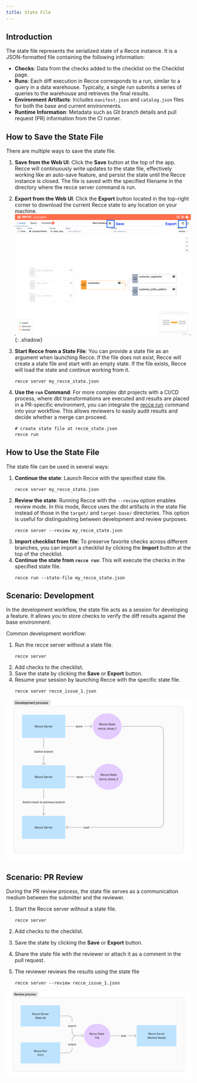 ```yaml
---
title: State File
---
```


## Introduction

The state file represents the serialized state of a Recce instance. It is a JSON-formatted file containing the following information:

- **Checks**: Data from the checks added to the checklist on the Checklist page.
- **Runs**: Each diff execution in Recce corresponds to a run, similar to a query in a data warehouse. Typically, a single run submits a series of queries to the warehouse and retrieves the final results.
- **Environment Artifacts**: Includes `manifest.json` and `catalog.json` files for both the base and current environments.
- **Runtime Information**: Metadata such as Git branch details and pull request (PR) information from the CI runner.

## How to Save the State File

There are multiple ways to save the state file.

1. **Save from the Web UI**: Click the **Save** button at the top of the app. Recce will continuously write updates to the state file, effectively working like an auto-save feature, and persist the state until the Recce instance is closed. The file is saved with the specified filename in the directory where the recce server command is run.

1. **Export from the Web UI**: Click the **Export** button located in the top-right corner to download the current Recce state to any location on your machine.
   ![](../assets/images/8-technical-concepts/state-file-save.png){: .shadow}

1. **Start Recce from a State File**: You can provide a state file as an argument when launching Recce. If the file does not exist, Recce will create a state file and start with an empty state. If the file exists, Recce will load the state and continue working from it.
   ```
   recce server my_recce_state.json
   ```

1. **Use the `run` Command**: For more complex dbt projects with a CI/CD process, where dbt transformations are executed and results are placed in a PR-specific environment, you can integrate the [recce run](./recce-run.md) command into your workflow. This allows reviewers to easily audit results and decide whether a merge can proceed.
   ```
   # create state file at recce_state.json
   recce run
   ```


## How to Use the State File

The state file can be used in several ways:

1. **Continue the state**: Launch Recce with the specified state file.
   ```
   recce server my_recce_state.json
   ```
1. **Review the state**: Running Recce with the `--review` option enables review mode. In this mode, Recce uses the dbt artifacts in the state file instead of those in the `target/` and `target-base/` directories. This option is useful for distinguishing between development and review purposes.
   ```
   recce server --review my_recce_state.json
   ```
1. **Import checklist from file**: To preserve favorite checks across different branches, you can import a checklist by clicking the **Import** button at the top of the checklist.
1. **Continue the state from `recce run`**: This will execute the checks in the specified state file.
   ```
   recce run --state-file my_recce_state.json
   ```

## Scenario: Development

In the development workflow, the state file acts as a session for developing a feature. It allows you to store checks to verify the diff results against the base environment.

Common development workflow:

1. Run the recce server without a state file.
    ```
    recce server
    ```
1. Add checks to the checklist.
1. Save the state by clicking the **Save** or **Export** button.
1. Resume your session by launching Recce with the specific state file.
    ```
    recce server recce_issue_1.json
    ```

![State File For Development](../assets/images/8-technical-concepts/state-file-dev.png)

## Scenario: PR Review

During the PR review process, the state file serves as a communication medium between the submitter and the reviewer.

1. Start the Recce server without a state file.
    ```
    recce server
    ```
1. Add checks to the checklist.
1. Save the state by clicking the **Save** or **Export** button.
1. Share the state file with the reviewer or attach it as a comment in the pull request.
1. The reviewer reviews the results using the state file

    ```
    recce server --review recce_issue_1.json
    ```

![State File For PR Review](../assets/images/8-technical-concepts/state-file-pr.png)

<!-- ## Recce Cloud

!!! Note

    Currently, Recce Cloud is still under development. If you are interested, please [sign up for a Recce Cloud invite](https://reccehq.com/) or contact us in the [dbt slack #tool-recce channel](https://getdbt.slack.com/archives/C05C28V7CPP)

Although a state file can store the state, it is not very suitable for recording the latest review status of a PR. Especially since a PR may include the submitter, reviewer, and the automated processes in the CI workflow. The purpose of Recce Cloud is to solve the PR review status management issue.

***Prerequisites***

Before uploading the state file to Recce Cloud, you need to define a password to encrypt the state file. The password is used to encrypt the state file before uploading it to Recce Cloud. It will also be used to decrypt the state file when you download it from Recce Cloud. The password is not stored in Recce Cloud, so you need to keep it safe.

### PR Review Workflow

This is a most common workflow: the submitter pushes commits to the GitHub PR, and the reviewer is responsible for reviewing/auditing the PR. This includes checking code changes, ensuring requirements are met, and assessing whether there is any impact on existing models.

**As a submitter**

1. Push changes to the remote
1. Create PR for review
1. Run dbt to prepare the PR review environment
   ```
   dbt run
   ```
1. Launch recce server for this PR branch
    ```
    recce server --cloud --password <password-to-encrypt-state-file>
    ```
1. Add recce checks for review
1. Leave description and screenshots in the PR comments

**As a reviewer**

1. Checkout the PR branch
1. Launch recce server for this PR branch in the review mode
   ```
   recce server --review --cloud --password <password-to-encrypt-state-file>
   ```
1. If all checks are good, mark all checks as **Approved**. Otherwise, leave comment in the PR comment or the recce check description.

### PR Review Workflow with CI

For more mature projects, we introduce CI automation to standardize the process and reduce human-caused variability or errors.
In the workflow, we will do the following two things in the CI:

Execute dbt to create a PR environment.
Execute recce to update dbt artifacts, rerun check runs, and update the PR status to Recce Cloud.

**As a submitter**

1. Push changes to the remote
1. Create PR for review

**In the CI workflow of the PR push event**

1. The GitHub action workflow is triggered by the push event
1. Checkout the PR branch
1. Fetch the dbt artifacts for the base environment
1. Run dbt for the PR environment
   ```
   dbt run
   ```
1. Run recce for the current PR and upload state to the recce cloud.
    ```
    recce run --cloud --password <password-to-encrypt-state-file>
    ```

**As a submitter and reviewer, collaborate the state in the review mode recce server**

1. Checkout the PR branch
1. Launch recce server for this PR branch in the review mode
   ```
   recce server --review --cloud --password <password-to-encrypt-state-file>
   ``` -->
